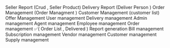 Seller Report (Crud , Seller Product)
Delivery Report (Deliver Person )
Order Management (Order Managment  )
Customer Management (customer list)
Offer Management 
User management
Delivery management
Admin management
Agent management
Employee management
Order management ✅(
    Order List , 
    Delivered
)
Report generation
Bill management
Subscription management
Vendor management
Customer management
Supply management